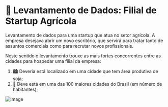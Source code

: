 # 🌱 Levantamento de Dados: Filial de Startup Agrícola
 
Levantamento de dados para uma startup que atua no setor agrícola.
A empresa desejava abrir um novo escritório, que servirá para tratar tanto de assuntos comerciais como para recrutar novos profissionais.

Neste sentido o levantamento trouxe as mais fortes concorrentes entre as cidades para hospedar uma filial da empresa:

1. 🏙️ Deveria está localizado em uma cidade que tem área produtiva de soja;
2. 🌾 Deve está em uma das 100 maiores cidades do Brasil (em número de habitantes);

![image](https://github.com/user-attachments/assets/1baaed39-f48d-4baf-a638-57a0b78e7a0f)
